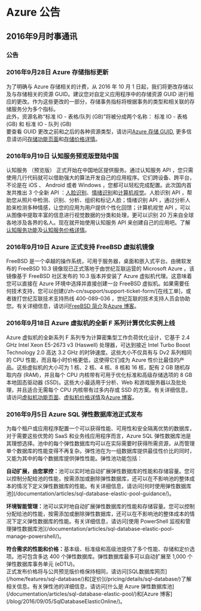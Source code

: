 <properties
	pageTitle="历史公告 2016年9月 | Azure"
    description="历史公告 2016年9月"
    services=""
    documentationCenter=""
    authors=""
    manager=""
    editor=""
    tags=""/>

<tags ms.service="what-is-new_archives" ms.date="" wacn.date="" wacn.lang="cn"/>

# Azure 公告
## 2016年9月时事通讯

### 公告
### 2016年9月28日 Azure 存储指标更新

为了明确与 Azure 存储相关的计费，从 2016 年 10 月 1 日起，我们将更改存储以及与存储相关的资源 GUID。建议您对自定义应用程序中的存储资源 GUID 进行相应的更改。作为这些更改的一部分，存储事务指标将根据事务的类型和相关联的存储服务分为多个指标。<br/>
此外，资源名称“标准 IO - 表格/队列 (GB)”将被分成两个名称： 标准 IO - 表格 (GB)   和   标准 IO - 队列 (GB) <br/>
要查看 GUID 更改之前和之后的各种资源类型，请访问[Azure 存储 GUID](/support/announcement/guids-migration-storage-transactions/), 更多信息请访问[存储功能页面](/home/features/storage/)和[存储价格详情](/pricing/details/storage/)。							   

### 2016年9月19日 认知服务预览版登陆中国  

认知服务 （预览版） 正式开始在中国地区提供服务。通过认知服务 API ，您只需使用几行代码就可以借助强大的算法开发自己的应用程序。它们跨设备、跨平台，不论是在 iOS 、 Android 或者 Windows ，您都可以轻松完成配置。此次国内首发共推出 3 个全新 API ：[人脸识别](/home/features/cognitive-services/face/)、[情绪识别](/home/features/cognitive-services/emotion/)和[计算机视觉](/home/features/cognitive-services/computer-vision/)。人脸识别 API ，帮助您从照片中检测、识别、分析、组织和标记人脸；情绪识别 API ，通过分析人脸来检测多种情感，让您的应用为用户提供个性化回馈；计算机视觉 API ，可以从图像中提取丰富的信息进行视觉数据的分类和处理，更可以识别 20 万来自全球各地涉及各界的名人。现在就开始使用认知服务 API 来创建自己的应用吧。了解[认知服务功能](/home/features/cognitive-services/)及[认知服务价格详情](/pricing/details/cognitive-services/)。


### 2016年9月19日 Azure 正式支持 FreeBSD 虚拟机镜像  

FreeBSD 是一个卓越的操作系统，可用于服务器，桌面和嵌入式平台。由微软发布的 FreeBSD 10.3 镜像现已正式落地于由世纪互联运营的 Microsoft Azure 。该镜像基于 FreeBSD 社区发布的 10.3 版本并安装了 Azure 虚拟机代理。这意味着您可以直接在 Azure 环境中选择并直接创建一台 FreeBSD 虚拟机。如果需要任何技术支持，您可以创建(/zh-cn/support/support-ticket-form/[在线工单]，或者拨打世纪互联技术支持热线 400-089-036 ，世纪互联的技术支持人员会协助您。有关详细信息，请访问[FreeBSD 简介](/documentation/articles/virtual-machines-freebsd-intro-on-azure/)及[Azure 博客](/blog/2016/09/19/AzureFreeBSD/")。


### 2016年9月18日 Azure 虚拟机的全新 F 系列计算优化实例上线 

Azure 虚拟机的全新系列 F 系列专为计算密集型工作负荷优化设计，它基于 2.4 GHz Intel Xeon E5-2673 v3 (Haswell) 处理器，可达到接近 Intel Turbo Boost Technology 2.0 高达 3.2 GHz 的时钟速度。这些大小不仅具有与 Dv2 系列相同的 CPU 性能，而且每小时价格更低，这使得它们成为 Azure 性价比最佳的产品。这些虚拟机的大小可为 1 核、2 核、4 核、8 核和 16 核，配有 2 GB 随机存取内存 (RAM)，并且每个 CPU 内核带有可用于优化标准和高级存储选项的 8 GB 本地固态驱动器 (SSD)。这些大小最适用于分析、Web 和游戏服务器以及批处理，并且适合无需每个 CPU 内核带有过多内存或 SSD 的方案。有关详细信息，请访问[虚拟机功能页面](/home/features/virtual-machines/)、[虚拟机价格详情](/pricing/details/virtual-machines/)及[Azure 博客](/blog/2016/09/15/NewFVM/)。

### 2016年9月5日 Azure SQL 弹性数据库池正式发布

为每个租户或应用程序配置一个可以获得性能、可用性和安全隔离优势的数据库，对于需要这些优势的 SaaS 和业务线应用程序而言，Azure SQL 弹性数据库池是其理想选择。池中的每个弹性数据库均可以在实际需要时获得所需资源，从而管理单个数据库的性能变得不再复杂。弹性池在为一组数据库提供最佳性价比的同时，又能为其中的每个数据库提供弹性性能。弹性池功能包括：
<P><B>自动扩展，由您掌控：</B>池可以实时地自动扩展弹性数据库的性能和存储容量。您可以控制分配给池的性能，按需添加或删除弹性数据库，还可以在不影响池的整体成本的情况下定义弹性数据库的性能。有关详细信息，请访问[何时使用弹性数据库池](/documentation/articles/sql-database-elastic-pool-guidance/)。
<P><B>环境智能管理：</B>池可以实时地自动扩展弹性数据库的性能和存储容量。您可以控制分配给池的性能，按需添加或删除弹性数据库，还可以在不影响池的整体成本的情况下定义弹性数据库的性能。有关详细信息，请访问[使用 PowerShell 监视和管理弹性数据库池](/documentation/articles/sql-database-elastic-pool-manage-powershell/)。
<P><B>符合需求的性能和价格：</B>基本级、标准级和高级池提供了多个性能、存储和定价选项。池可包含多达 400 个弹性数据库。弹性数据库最多可以自动扩展至 1,000 个弹性数据库事务单元 (eDTU)。
<br/>正式发布价格将与公共预览版价格保持相同，请访问[SQL数据库网页](/home/features/sql-database/)和[定价](/pricing/details/sql-database/)了解相关信息。有关弹性池的详细信息，请访问[什么是 Azure 弹性数据库池](/documentation/articles/sql-database-elastic-pool/)和[Azure 博客](/blog/2016/09/05/SqlDatabaseElasticOnline/)。
